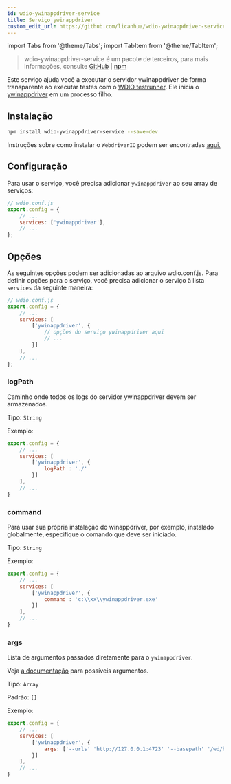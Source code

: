 ```yaml
---
id: wdio-ywinappdriver-service
title: Serviço ywinappdriver
custom_edit_url: https://github.com/licanhua/wdio-ywinappdriver-service/edit/main/README.md
---
```


import Tabs from '@theme/Tabs';
import TabItem from '@theme/TabItem';

> wdio-ywinappdriver-service é um pacote de terceiros, para mais informações, consulte [GitHub](https://github.com/licanhua/wdio-ywinappdriver-service) | [npm](https://www.npmjs.com/package/wdio-ywinappdriver-service)

Este serviço ajuda você a executar o servidor ywinappdriver de forma transparente ao executar testes com o [WDIO testrunner](https://webdriver.io/guide/testrunner/gettingstarted.html). Ele inicia o [ywinappdriver](https://github.com/licanhua/YWinAppDriver) em um processo filho.

## Instalação

```bash
npm install wdio-ywinappdriver-service --save-dev
```

Instruções sobre como instalar o `WebdriverIO` podem ser encontradas [aqui.](https://webdriver.io/docs/gettingstarted.html)

## Configuração

Para usar o serviço, você precisa adicionar `ywinappdriver` ao seu array de serviços:

```js
// wdio.conf.js
export.config = {
    // ...
    services: ['ywinappdriver'],
    // ...
};
```

## Opções

As seguintes opções podem ser adicionadas ao arquivo wdio.conf.js. Para definir opções para o serviço, você precisa adicionar o serviço à lista `services` da seguinte maneira:

```js
// wdio.conf.js
export.config = {
    // ...
    services: [
        ['ywinappdriver', {
            // opções do serviço ywinappdriver aqui
            // ...
        }]
    ],
    // ...
};
```

### logPath

Caminho onde todos os logs do servidor ywinappdriver devem ser armazenados.

Tipo: `String`

Exemplo:

```js
export.config = {
    // ...
    services: [
        ['ywinappdriver', {
            logPath : './'
        }]
    ],
    // ...
}
```

### command

Para usar sua própria instalação do winappdriver, por exemplo, instalado globalmente, especifique o comando que deve ser iniciado.

Tipo: `String`

Exemplo:

```js
export.config = {
    // ...
    services: [
        ['ywinappdriver', {
            command : 'c:\\xx\\ywinappdriver.exe'
        }]
    ],
    // ...
}
```

### args

Lista de argumentos passados diretamente para o `ywinappdriver`.

Veja [a documentação](https://github.com/licanhua/ywinappdriver) para possíveis argumentos.

Tipo: `Array`

Padrão: `[]`

Exemplo:

```js
export.config = {
    // ...
    services: [
        ['ywinappdriver', {
            args: ['--urls' 'http://127.0.0.1:4723' '--basepath' '/wd/hub']
        }]
    ],
    // ...
}
```